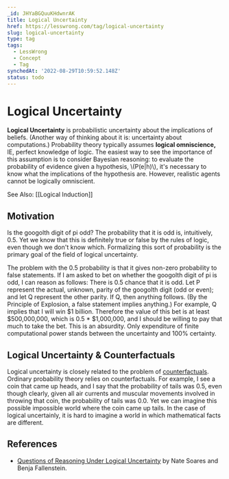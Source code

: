 ```yaml
---
_id: JHYaBGQuuKHdwnrAK
title: Logical Uncertainty
href: https://lesswrong.com/tag/logical-uncertainty
slug: logical-uncertainty
type: tag
tags:
  - LessWrong
  - Concept
  - Tag
synchedAt: '2022-08-29T10:59:52.148Z'
status: todo
---
```


# Logical Uncertainty

**Logical Uncertainty** is probabilistic uncertainty about the implications of beliefs. (Another way of thinking about it is: uncertainty about computations.) Probability theory typically assumes **logical omniscience,** IE, perfect knowledge of logic. The easiest way to see the importance of this assumption is to consider Bayesian reasoning: to evaluate the probability of evidence given a hypothesis, \\(P(e|h)\\), it's necessary to know what the implications of the hypothesis are. However, realistic agents cannot be logically omniscient.

See Also: [[Logical Induction]]

## Motivation

Is the googolth digit of pi odd? The probability that it is odd is, intuitively, 0.5. Yet we know that this is definitely true or false by the rules of logic, even though we don't know which. Formalizing this sort of probability is the primary goal of the field of logical uncertainty.

The problem with the 0.5 probability is that it gives non-zero probability to false statements. If I am asked to bet on whether the googolth digit of pi is odd, I can reason as follows: There is 0.5 chance that it is odd. Let P represent the actual, unknown, parity of the googolth digit (odd or even); and let Q represent the other parity. If Q, then anything follows. (By the Principle of Explosion, a false statement implies anything.) For example, Q implies that I will win $1 billion. Therefore the value of this bet is at least $500,000,000, which is 0.5 * $1,000,000, and I should be willing to pay that much to take the bet. This is an absurdity. Only expenditure of finite computational power stands between the uncertainty and 100% certainty.

## Logical Uncertainty & Counterfactuals

Logical uncertainty is closely related to the problem of [counterfactuals](/tag/counterfactuals). Ordinary probability theory relies on counterfactuals. For example, I see a coin that came up heads, and I say that the probability of tails was 0.5, even though clearly, given all air currents and muscular movements involved in throwing that coin, the probability of tails was 0.0. Yet we can imagine this possible impossible world where the coin came up tails. In the case of logical uncertainly, it is hard to imagine a world in which mathematical facts are different.

## References

- [Questions of Reasoning Under Logical Uncertainty](https://intelligence.org/files/QuestionsLogicalUncertainty.pdf) by Nate Soares and Benja Fallenstein.
